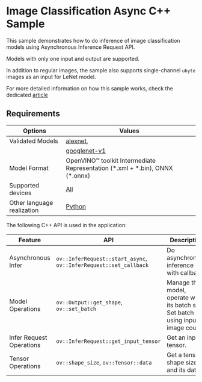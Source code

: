 # Image Classification Async C++ Sample 

This sample demonstrates how to do inference of image classification models using Asynchronous Inference Request API. 
 
Models with only one input and output are supported.

In addition to regular images, the sample also supports single-channel ``ubyte`` images as an input for LeNet model.

For more detailed information on how this sample works, check the dedicated [article](https://docs.openvino.ai/2023.3/openvino_inference_engine_samples_classification_sample_async_README.html)

## Requirements

| Options                    | Values                                                                                                                               |
| ---------------------------| -------------------------------------------------------------------------------------------------------------------------------------| 
| Validated Models           | [alexnet](https://docs.openvino.ai/2023.3/omz_models_model_alexnet.html),                                                            |
|                            | [googlenet-v1](https://docs.openvino.ai/2023.3/omz_models_model_googlenet_v1.html)                                                   |
| Model Format               | OpenVINO™ toolkit Intermediate Representation (\*.xml + \*.bin), ONNX (\*.onnx)                                                      |
| Supported devices          | [All](https://docs.openvino.ai/2023.3/openvino_docs_OV_UG_supported_plugins_Supported_Devices.html)                                  |
| Other language realization | [Python](https://docs.openvino.ai/2023.3/openvino_inference_engine_ie_bridges_python_sample_classification_sample_async_README.html) |

The following C++ API is used in the application:

| Feature                  | API                                                                   | Description                                                                            |
| -------------------------| ----------------------------------------------------------------------|----------------------------------------------------------------------------------------|
| Asynchronous Infer       | ``ov::InferRequest::start_async``, ``ov::InferRequest::set_callback`` | Do asynchronous inference with callback.                                               |
| Model Operations         | ``ov::Output::get_shape``, ``ov::set_batch``                          | Manage the model, operate with its batch size. Set batch size using input image count. |
| Infer Request Operations | ``ov::InferRequest::get_input_tensor``                                | Get an input tensor.                                                                   |
| Tensor Operations        | ``ov::shape_size``, ``ov::Tensor::data``                              | Get a tensor shape size and its data.                                                  |

